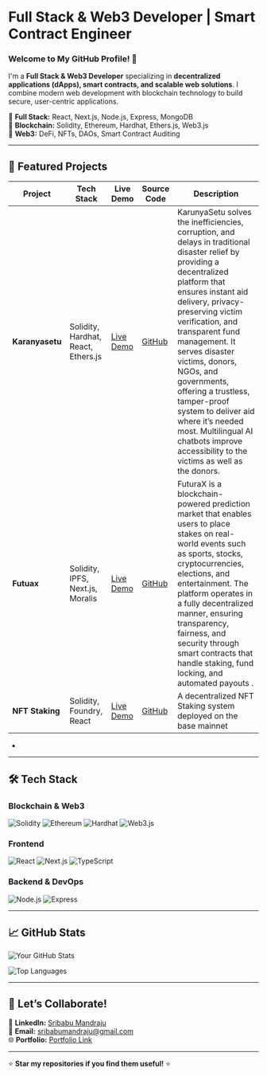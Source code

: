 # **Full Stack & Web3 Developer | Smart Contract Engineer**  
### **Welcome to My GitHub Profile!** 👋  

I'm a **Full Stack & Web3 Developer** specializing in **decentralized applications (dApps), smart contracts, and scalable web solutions**. I combine modern web development with blockchain technology to build secure, user-centric applications.  

🔹 **Full Stack:** React, Next.js, Node.js, Express, MongoDB  
🔹 **Blockchain:** Solidity, Ethereum, Hardhat, Ethers.js, Web3.js  
🔹 **Web3:** DeFi, NFTs, DAOs, Smart Contract Auditing  

---

## 🚀 **Featured Projects**  

| Project               | Tech Stack                     | Live Demo                          | Source Code                       | Description                                                                 |
|-----------------------|--------------------------------|------------------------------------|-----------------------------------|-----------------------------------------------------------------------------|
| **Karanyasetu** | Solidity, Hardhat, React, Ethers.js | [Live Demo]((https://karunyasethu.vercel.app/)) | [GitHub](https://github.com/Sribabu-Mandraju/KarunyaSetu/)|KarunyaSetu solves the inefficiencies, corruption, and delays in traditional disaster relief by providing a decentralized platform that ensures instant aid delivery, privacy-preserving victim verification, and transparent fund management. It serves disaster victims, donors, NGOs, and governments, offering a trustless, tamper-proof system to deliver aid where it’s needed most. Multilingual AI chatbots improve accessibility to the victims as well as the donors. |
| **Futuax**   | Solidity, IPFS, Next.js, Moralis | [Live Demo](https://future-x-ulpg.vercel.app/) | [GitHub](https://github.com/Sribabu-Mandraju/futurax_defi) |    FuturaX is a blockchain-powered prediction market that enables users to place stakes on real-world events such as sports, stocks, cryptocurrencies, elections, and entertainment. The platform operates in a fully decentralized manner, ensuring transparency, fairness, and security through smart contracts that handle staking, fund locking, and automated payouts . |
| **NFT Staking** | Solidity, Foundry, React | [Live Demo](https://lock-nft-frontend.vercel.app/) | [GitHub](https://github.com/Sribabu-Mandraju/lockNft_frontend)| A decentralized NFT Staking system deployed on the base mainnet               |

*

---

## 🛠 **Tech Stack**  

### **Blockchain & Web3**  
![Solidity](https://img.shields.io/badge/Solidity-%23363636.svg?style=for-the-badge&logo=solidity&logoColor=white)
![Ethereum](https://img.shields.io/badge/Ethereum-3C3C3D?style=for-the-badge&logo=Ethereum&logoColor=white)
![Hardhat](https://img.shields.io/badge/Hardhat-FFF100?style=for-the-badge&logo=hardhat&logoColor=black)
![Web3.js](https://img.shields.io/badge/Web3.js-F16822?style=for-the-badge&logo=web3.js&logoColor=white)

### **Frontend**  
![React](https://img.shields.io/badge/React-20232A?style=for-the-badge&logo=react&logoColor=61DAFB)
![Next.js](https://img.shields.io/badge/Next.js-000000?style=for-the-badge&logo=next.js&logoColor=white)
![TypeScript](https://img.shields.io/badge/TypeScript-007ACC?style=for-the-badge&logo=typescript&logoColor=white)

### **Backend & DevOps**  
![Node.js](https://img.shields.io/badge/Node.js-339933?style=for-the-badge&logo=node.js&logoColor=white)
![Express](https://img.shields.io/badge/Express-000000?style=for-the-badge&logo=express&logoColor=white)

---

## 📈 **GitHub Stats**  

![Your GitHub Stats](https://github-readme-stats.vercel.app/api?username=Sribabu-Mandraju&show_icons=true&theme=radical&hide_border=true)  

![Top Languages](https://github-readme-stats.vercel.app/api/top-langs/?username=Sribabu-Mandraju&layout=compact&theme=radical&hide_border=true)  

---

## 🤝 **Let’s Collaborate!**  

💼 **LinkedIn:** [Sribabu Mandraju](https://www.linkedin.com/in/sribabu-mandraju-590524233/)  
📧 **Email:** [sribabumandraju@gmail.com](mailto:sribabumandraju@gmail.com)  
🌐 **Portfolio:** [ Portfolio Link](https://portfolio-35c3.vercel.app/) 

---

⭐ **Star my repositories if you find them useful!** ⭐  


